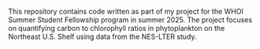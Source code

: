 This repository contains code written as part of my project for the WHOI Summer Student Fellowship program in summer 2025. The project focuses on quantifying carbon to chlorophyll ratios in phytoplankton on the Northeast U.S. Shelf using data from the NES-LTER study.
